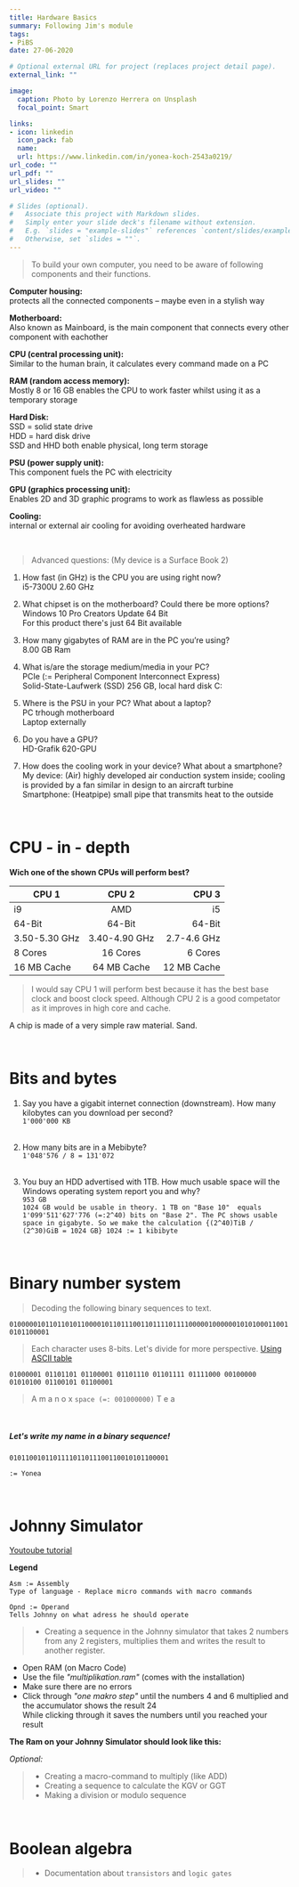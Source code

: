 ```yaml
---
title: Hardware Basics
summary: Following Jim's module 
tags:
- PiBS
date: 27-06-2020

# Optional external URL for project (replaces project detail page).
external_link: ""

image:
  caption: Photo by Lorenzo Herrera on Unsplash
  focal_point: Smart

links:
- icon: linkedin
  icon_pack: fab
  name: 
  url: https://www.linkedin.com/in/yonea-koch-2543a0219/
url_code: ""
url_pdf: ""
url_slides: ""
url_video: ""

# Slides (optional).
#   Associate this project with Markdown slides.
#   Simply enter your slide deck's filename without extension.
#   E.g. `slides = "example-slides"` references `content/slides/example-slides.md`.
#   Otherwise, set `slides = ""`.
---
```


> To build your own computer, you need to be aware of following components and their functions.

**Computer housing:**  
   protects all the connected components – maybe even in a stylish way  

**Motherboard:**  
   Also known as Mainboard, is the main component that connects every other component with eachother  

**CPU (central processing unit):**  
   Similar to the human brain, it calculates every command made on a PC  

**RAM (random access memory):**  
   Mostly 8 or 16 GB enables the CPU to work faster whilst using it as a temporary storage  

**Hard Disk:**  
   SSD = solid state drive  
   HDD = hard disk drive  
   SSD and HHD both enable physical, long term storage  

**PSU (power supply unit):**  
   This component fuels the PC with electricity  

**GPU (graphics processing unit):**  
   Enables 2D and 3D graphic programs to work as flawless as possible  

**Cooling:**  
   internal or external air cooling for avoiding overheated hardware  

<br>

> Advanced questions: (My device is a Surface Book 2)

 1.	How fast (in GHz) is the CPU you are using right now?  
   i5-7300U 2.60 GHz

 2.   What chipset is on the motherboard? Could there be more options?  
   Windows 10 Pro Creators Update 64 Bit  
   For this product there's just 64 Bit available 

 3.	How many gigabytes of RAM are in the PC you’re using?  
   8.00 GB  Ram

 4.	What is/are the storage medium/media in your PC?  
   PCIe (:= Peripheral Component Interconnect Express)  
   Solid-State-Laufwerk (SSD) 256 GB, local hard disk C:

 5.	Where is the PSU in your PC? What about a laptop?  
   PC trhough motherboard  
   Laptop externally

 6.	Do you have a GPU?  
   HD-Grafik 620-GPU

 7.   How does the cooling work in your device? What about a smartphone?  
   My device: (Air) highly developed air conduction system inside; cooling is provided by a fan similar in design to an aircraft turbine  
   Smartphone: (Heatpipe) small pipe that transmits heat to the outside

<br>

CPU - in - depth
=================

**Wich one of the shown CPUs will perform best?**

| CPU 1         | CPU 2         | CPU 3 |
| ------------- |:-------------:| -----:|
| i9            | AMD           | i5    |
| 64-Bit        | 64-Bit        | 64-Bit |
| 3.50-5.30 GHz | 3.40-4.90 GHz | 2.7-4.6 GHz |
| 8 Cores       | 16 Cores      | 6 Cores   |
| 16 MB Cache   | 64 MB Cache   | 12 MB Cache  |

> I would say CPU 1 will perform best because it has the best base clock and boost clock speed. Although CPU 2 is a good competator as it improves in high core and cache.

A chip is made of a very simple raw material. Sand. 

<br>

Bits and bytes
===============

1. Say you have a gigabit internet connection (downstream). How many kilobytes can you download per second?​  
`1'000'000 KB`  
​

2. How many bits are in a Mebibyte?  
`1'048'576 / 8 = 131'072`  
​

3. You buy an HDD advertised with 1TB. How much usable space will the Windows operating system report you and why?  
`953 GB`  
`1024 GB would be usable in theory. 1 TB on "Base 10"  equals 1'099'511'627'776 (=:2^40) bits on "Base 2". The PC shows usable space in gigabyte. So we make the calculation {(2^40)TiB / (2^30)GiB = 1024 GB} 1024 := 1 kibibyte`  

<br>

Binary number system
=====================

> Decoding the following binary sequences to text. 

`01000001011011010110000101101110011011110111100000100000010101000110010101100001`

>  Each character uses 8-bits. Let's divide for more perspective. [Using ASCII table](https://www.rapidtables.com/code/text/ascii-table.html)

`01000001 01101101 01100001 01101110 01101111 01111000 00100000 01010100 01100101 01100001`

> A  m  a  n  o  x   `space (=: 001000000)`   T  e  a

<br>

##### Let's write my name in a binary sequence!

`0101100101101111011011100110010101100001`

`:= Yonea`

<br>

Johnny Simulator
================

[Youtoube tutorial](https://www.youtube.com/watch?v=CcZbqOHWyQY)

**Legend**
```
Asm := Assembly
Type of language - Replace micro commands with macro commands  

Opnd := Operand
Tells Johnny on what adress he should operate
``` 

> + Creating a sequence in the Johnny simulator that takes 2 numbers from any 2 registers, multiplies them and writes the result to another register.

+ Open RAM (on Macro Code)
+ Use the file *"multiplikation.ram"* (comes with the installation)
+ Make sure there are no errors
+ Click through *"one makro step"* until the numbers 4 and 6 multiplied and the accumulator shows the result 24  
  While clicking through it saves the numbers until you reached your result

**The Ram on your Johnny Simulator should look like this:**


*Optional:*
> + Creating a macro-command to multiply (like ADD)  
> + Creating a sequence to calculate the KGV or GGT  
> + Making a division or modulo sequence

<br>

Boolean algebra
=================

> + Documentation about `transistors` and `logic gates`


